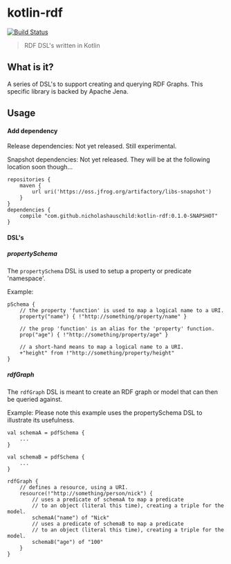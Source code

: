 # kotlin-rdf
[![Build Status](https://img.shields.io/travis/nicholashauschild/kotlin-rdf/master.svg?style=flat-square)](https://travis-ci.org/nicholashauschild/kotlin-rdf)

> RDF DSL's written in Kotlin

## What is it?
A series of DSL's to support creating and querying RDF Graphs.
This specific library is backed by Apache Jena.

## Usage

#### Add dependency
Release dependencies: Not yet released.  Still experimental.

Snapshot dependencies: Not yet released.  They will be at the following location soon though...
```
repositories {
    maven {
        url uri('https://oss.jfrog.org/artifactory/libs-snapshot')
    }
}
dependencies {
    compile "com.github.nicholashauschild:kotlin-rdf:0.1.0-SNAPSHOT"
}
```

#### DSL's

##### propertySchema
The `propertySchema` DSL is used to setup a property or predicate 'namespace'.

Example:
```
pSchema {
    // the property 'function' is used to map a logical name to a URI.
    property("name") { !"http://something/property/name" }
    
    // the prop 'function' is an alias for the 'property' function.
    prop("age") { !"http://something/property/age" }
    
    // a short-hand means to map a logical name to a URI.
    +"height" from !"http://something/property/height"
}
```

##### rdfGraph
The `rdfGraph` DSL is meant to create an RDF graph or model
that can then be queried against.

Example:
Please note this example uses the propertySchema DSL to illustrate
its usefulness.
```
val schemaA = pdfSchema {
    ...
}

val schemaB = pdfSchema {
    ...
}

rdfGraph {
    // defines a resource, using a URI.
    resource(!"http://something/person/nick") {
        // uses a predicate of schemaA to map a predicate
        // to an object (literal this time), creating a triple for the model.
        schemaA("name") of "Nick"
        // uses a predicate of schemaB to map a predicate
        // to an object (literal this time), creating a triple for the model.
        schemaB("age") of "100"
    }
}
```